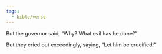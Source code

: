 ```yaml
---
tags:
  - bible/verse
---
```

But the governor said, “Why? What evil has he done?”

But they cried out exceedingly, saying, “Let him be crucified!”